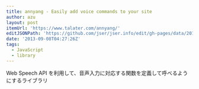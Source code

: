 ```yaml
---
title: annyang - Easily add voice commands to your site
author: azu
layout: post
itemUrl: 'https://www.talater.com/annyang/'
editJSONPath: 'https://github.com/jser/jser.info/edit/gh-pages/data/2013/09/index.json'
date: '2013-09-08T04:27:26Z'
tags:
  - JavaScript
  - library
---
```

Web Speech API を利用して、音声入力に対応する関数を定義して呼べるようにするライブラリ
